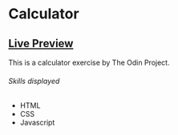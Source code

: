 # Calculator 

## <a href="https://brodeed.github.io/calculator/">Live Preview</a><br>

This is a calculator exercise by The Odin Project.

###### Skills displayed

- HTML
- CSS
- Javascript
